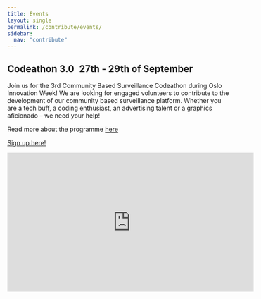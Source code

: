 ```yaml
---
title: Events
layout: single
permalink: /contribute/events/
sidebar:
  nav: "contribute"
---
```


## Codeathon 3.0   27th - 29th of September 

Join us for the 3rd Community Based Surveillance Codeathon during Oslo Innovation Week! We are looking for engaged volunteers to contribute to the development of our community based surveillance platform. Whether you are a tech buff, a coding enthusiast, an advertising talent or a graphics aficionado – we need your help! 

Read more about the programme [here](https://oiw.no/program/red-cross-codeathon-community-based-surveillance) 

[Sign up here!](https://events.provisoevent.no/r%C3%B8dekors/events/red-cross-codeathon-30/register)

<iframe src="https://www.youtube.com/embed/E_0_2GilvAc" width="560" height="315" frameborder="0"> </iframe>
